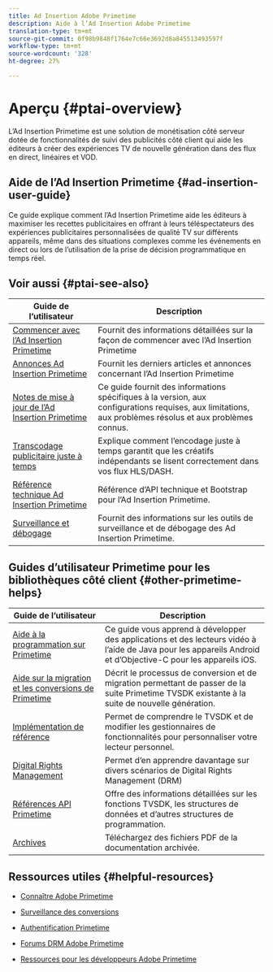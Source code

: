 ```yaml
---
title: Ad Insertion Adobe Primetime
description: Aide à l’Ad Insertion Adobe Primetime
translation-type: tm+mt
source-git-commit: 0f98b9848f1764e7c66e3692d8a845513493597f
workflow-type: tm+mt
source-wordcount: '328'
ht-degree: 27%

---
```



# Aperçu {#ptai-overview}

L’Ad Insertion Primetime est une solution de monétisation côté serveur dotée de fonctionnalités de suivi des publicités côté client qui aide les éditeurs à créer des expériences TV de nouvelle génération dans des flux en direct, linéaires et VOD.

## Aide de l’Ad Insertion Primetime {#ad-insertion-user-guide}

Ce guide explique comment l’Ad Insertion Primetime aide les éditeurs à maximiser les recettes publicitaires en offrant à leurs téléspectateurs des expériences publicitaires personnalisées de qualité TV sur différents appareils, même dans des situations complexes comme les événements en direct ou lors de l’utilisation de la prise de décision programmatique en temps réel.

## Voir aussi {#ptai-see-also}

| Guide de l’utilisateur | Description |
|---|---|
| [Commencer avec l’Ad Insertion Primetime](getting-started/get-started-overview.md) | Fournit des informations détaillées sur la façon de commencer avec l’Ad Insertion Primetime |
| [Annonces Ad Insertion Primetime](announcements/overview.md) | Fournit les derniers articles et annonces concernant l’Ad Insertion Primetime |
| [Notes de mise à jour de l’Ad Insertion Primetime](../release-notes/ptai-20x-release-notes.md) | Ce guide fournit des informations spécifiques à la version, aux configurations requises, aux limitations, aux problèmes résolus et aux problèmes connus. |
| [Transcodage publicitaire juste à temps](just-in-time-transcoding/jit-transcoding-overview.md) | Explique comment l’encodage juste à temps garantit que les créatifs indépendants se lisent correctement dans vos flux HLS/DASH. |
| [Référence technique Ad Insertion Primetime](/help/primetime-ad-insertion/technical-reference/bootstrap-api.md) | Référence d’API technique et Bootstrap pour l’Ad Insertion Primetime. |
| [Surveillance et débogage](/help/primetime-ad-insertion/performance-monitoring-debugging-reporting/performance-overview.md) | Fournit des informations sur les outils de surveillance et de débogage des Ad Insertion Primetime. |

## Guides d’utilisateur Primetime pour les bibliothèques côté client {#other-primetime-helps}

| Guide de l’utilisateur | Description |
|---|---|
| [Aide à la programmation sur Primetime](../programming/home.md) | Ce guide vous apprend à développer des applications et des lecteurs vidéo à l’aide de Java pour les appareils Android et d’Objective-C pour les appareils iOS. |
| [Aide sur la migration et les conversions de Primetime](../migration-guides/home.md) | Décrit le processus de conversion et de migration permettant de passer de la suite Primetime TVSDK existante à la suite de nouvelle génération. |
| [Implémentation de référence](../android-reference-implementation/home.md) | Permet de comprendre le TVSDK et de modifier les gestionnaires de fonctionnalités pour personnaliser votre lecteur personnel. |
| [Digital Rights Management](../digital-rights-management/home.md) | Permet d’en apprendre davantage sur divers scénarios de Digital Rights Management (DRM) |
| [Références API Primetime](../reference/api-references.md) | Offre des informations détaillées sur les fonctions TVSDK, les structures de données et d’autres structures de programmation. |
| [Archives](https://helpx.adobe.com/primetime/archives.html) | Téléchargez des fichiers PDF de la documentation archivée. |

## Ressources utiles {#helpful-resources}

* [Connaître Adobe Primetime](https://www.adobe.com/in/marketing/primetime.html)

* [Surveillance des conversions](https://tve.helpdocsonline.com/concurrency-monitoring-introduction)

* [Authentification Primetime](https://tve.helpdocsonline.com/home)

* [Forums DRM Adobe Primetime](https://forums.adobe.com/community/adobe_access)

* [Ressources pour les développeurs Adobe Primetime](https://www.adobe.com/devnet/primetime.html)
